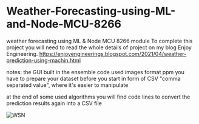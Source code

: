 # Weather-Forecasting-using-ML-and-Node-MCU-8266
weather forecasting using ML &amp; Node MCU 8266 module
To complete this project you will need to read the whole details of project on my blog Enjoy Engineering.
https://enjoyengineerings.blogspot.com/2021/04/weather-prediction-using-machin.html

notes:
the GUI built in the ensemble code used images format ppm
you have to prepare your dataset before you start in form of CSV "comma separated value", where it's easier to manipulate

at the end of some used algorithms you will find code lines to convert the prediction results again into a CSV file


![WSN](https://user-images.githubusercontent.com/24304903/189978511-e4c441ba-109d-4619-99aa-f30f221f5be7.png)
